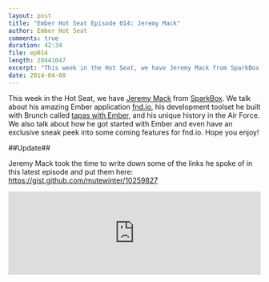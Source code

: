 ```yaml
---
layout: post
title: "Ember Hot Seat Episode 014: Jeremy Mack"
author: Ember Hot Seat
comments: true
duration: 42:34
file: ep014
length: 20441047
excerpt: "This week in the Hot Seat, we have Jeremy Mack from SparkBox. We talk about his amazing Ember application fnd.io, his development toolset he built with Brunch called tapas with Ember, and his unique history in the Air Force. We also talk about how he got started with Ember and even have an exclusive sneak peek into some coming features for fnd.io. Hope you enjoy!"
date: 2014-04-08
---
```

This week in the Hot Seat, we have [Jeremy Mack](https://twitter.com/mutewinter) from [SparkBox](http://seesparkbox.com/). We talk about his amazing Ember application [fnd.io](http://fnd.io), his development toolset he built with Brunch called [tapas with Ember](https://github.com/mutewinter/tapas-with-ember), and his unique history in the Air Force. We also talk about how he got started with Ember and even have an exclusive sneak peek into some coming features for fnd.io. Hope you enjoy!

##Update##

Jeremy Mack took the time to write down some of the links he spoke of in this latest episode and put them here: <https://gist.github.com/mutewinter/10259827>

<iframe width="100%" height="166" scrolling="no" frameborder="no" src="https://w.soundcloud.com/player/?url=https%3A//api.soundcloud.com/tracks/143816595&amp;color=ff5500&amp;auto_play=false&amp;hide_related=false&amp;show_artwork=true"> </iframe>